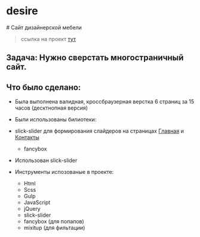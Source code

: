 # desire
﻿# Сайт дизайнерской мебели 
> ссылка на проект <a href="https://isaagverdiev.github.io/desire/">тут</a>
## Задача: Нужно сверстать многостраничный сайт.

## Что было сделано:
* Была выполнена валидная, кроссбраузерная верстка 6 страниц за 15 часов (десктнопная версия)
* Были использованы билиотеки:
 * slick-slider для формирования слайдеров на страницах <a href="https://isaagverdiev.github.io/desire/">Главная</a> и <a href="https://isaagverdiev.github.io/desire/contact.html">Контакты</a>
	* fancybox

* Использован slick-slider
* Инструменты испозованые в проекте:
	* Html
	* Scss
	* Gulp
	* JavaScript
	* jQuery
	* slick-slider
	* fancybox (для попапов)
	* mixitup (для фильтации)
 




